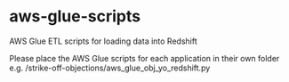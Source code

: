 # aws-glue-scripts
AWS Glue ETL scripts for loading data into Redshift

Please place the AWS Glue scripts for each application in their own folder
e.g. /strike-off-objections/aws_glue_obj_yo_redshift.py

